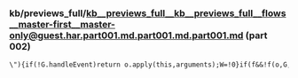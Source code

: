 ### kb/previews_full/kb__previews_full__kb__previews_full__flows__master-first__master-only@guest.har.part001.md.part001.md.part001.md (part 002)

```md
\"){if(!G.handleEvent)return o.apply(this,arguments);W=!0}if(f&&!f(o,G,j,arguments))return;let _t=Et&&!!rt&&rt.indexOf(Z)!=
```

```
